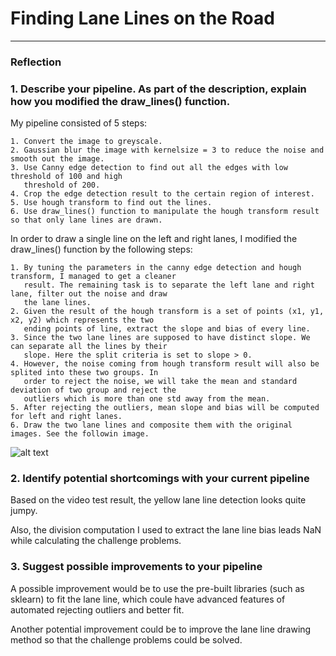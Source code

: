 # **Finding Lane Lines on the Road** 


[//]: # (Image References)

[image1]: ./test_images_output/solidWhiteCurve_output.jpg "Grayscale" 

---

### Reflection

### 1. Describe your pipeline. As part of the description, explain how you modified the draw_lines() function.

My pipeline consisted of 5 steps:

    1. Convert the image to greyscale.
    2. Gaussian blur the image with kernelsize = 3 to reduce the noise and smooth out the image.
    3. Use Canny edge detection to find out all the edges with low threshold of 100 and high 
       threshold of 200.
    4. Crop the edge detection result to the certain region of interest.
    5. Use hough transform to find out the lines.
    6. Use draw_lines() function to manipulate the hough transform result so that only lane lines are drawn.

In order to draw a single line on the left and right lanes, I modified the draw_lines() function by the following steps:

    1. By tuning the parameters in the canny edge detection and hough transform, I managed to get a cleaner
       result. The remaining task is to separate the left lane and right lane, filter out the noise and draw
       the lane lines.
    2. Given the result of the hough transform is a set of points (x1, y1, x2, y2) which represents the two
       ending points of line, extract the slope and bias of every line. 
    3. Since the two lane lines are supposed to have distinct slope. We can separate all the lines by their
       slope. Here the split criteria is set to slope > 0.
    4. However, the noise coming from hough transform result will also be splited into these two groups. In
       order to reject the noise, we will take the mean and standard deviation of two group and reject the 
       outliers which is more than one std away from the mean.
    5. After rejecting the outliers, mean slope and bias will be computed for left and right lanes.
    6. Draw the two lane lines and composite them with the original images. See the followin image.

![alt text][image1]


### 2. Identify potential shortcomings with your current pipeline


Based on the video test result, the yellow lane line detection looks quite jumpy. 

Also, the division computation I used to extract the lane line bias leads NaN while calculating the
challenge problems.


### 3. Suggest possible improvements to your pipeline

A possible improvement would be to use the pre-built libraries (such as sklearn) to fit the lane line, which
coule have advanced features of automated rejecting outliers and better fit.

Another potential improvement could be to improve the lane line drawing method so that the challenge problems
could be solved.
